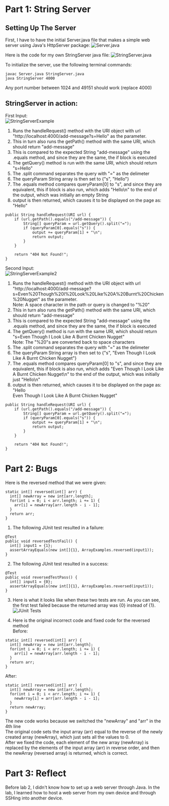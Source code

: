 # **Part 1: String Server**

## Setting Up The Server
First, I have to have the initial Server.java file that makes a simple web server using Java's HttpServer package:
![Server.java](Lab%202/Server.png)  

Here is the code for my own StringServer java file:
![StringServer.java](Lab%202/StringServer.png)

To initialize the server, use the following terminal commands:
```
javac Server.java StringServer.java
java StringServer 4000
```
Any port number between 1024 and 49151 should work (replace 4000)

## StringServer in action:
First Input:  
![StringServerExample](Lab%202/Hello.png)  
1. Runs the handleRequest() method with the URI object with url "http://localhost:4000/add-message?s=Hello" as the parameter.  
2. This in turn also runs the getPath() method with the same URI, which should return "add-message"  
3. This is compared to the expected String "add-message" using the .equals method, and since they are the same, the if block is executed  
4. The getQuery() method is run with the same URI, which should return "s=Hello"  
5. The .split command separates the query with "=" as the delimeter
6. The queryParam String array is then set to {"s", "Hello"}  
7. The .equals method compares queryParam[0] to "s", and since they are equivalent, this if block is also run, which adds "Hello\n" to the end of the output, which was initially an empty String  
8. output is then returned, which causes it to be displayed on the page as:  
"Hello"
```
public String handleRequest(URI url) {
    if (url.getPath().equals("/add-message")) {
        String[] queryParam = url.getQuery().split("=");
        if (queryParam[0].equals("s")) {
            output += queryParam[1] + "\n";
            return output;
        }
    }
    
    return "404 Not Found!";
}
```

Second Input:  
![StringServerExample2](Lab%202/Chicken.png)
1. Runs the handleRequest() method with the URI object with url "http://localhost:4000/add-message?s=Even%20Though%20I%20Look%20Like%20A%20Burnt%20Chicken%20Nugget" as the parameter.  
Note: A space character in the path or query is changed to "%20"
2. This in turn also runs the getPath() method with the same URI, which should return "add-message"  
3. This is compared to the expected String "add-message" using the .equals method, and since they are the same, the if block is executed  
4. The getQuery() method is run with the same URI, which should return "s=Even Though I Look Like A Burnt Chicken Nugget"  
Note: The "%20"s are converted back to space characters
5. The .split command separates the query with "=" as the delimeter
6. The queryParam String array is then set to {"s", "Even Though I Look Like A Burnt Chicken Nugget"}  
7. The .equals method compares queryParam[0] to "s", and since they are equivalent, this if block is also run, which adds "Even Though I Look Like A Burnt Chicken Nugget\n" to the end of the output, which was initially just "Hello\n"
8. output is then returned, which causes it to be displayed on the page as:  
"Hello  
Even Though I Look Like A Burnt Chicken Nugget"
```
public String handleRequest(URI url) {
    if (url.getPath().equals("/add-message")) {
        String[] queryParam = url.getQuery().split("=");
        if (queryParam[0].equals("s")) {
            output += queryParam[1] + "\n";
            return output;
        }
    }
    
    return "404 Not Found!";
}
```

# **Part 2: Bugs**
Here is the reversed method that we were given:
```
static int[] reversed(int[] arr) {
  int[] newArray = new int[arr.length];
  for(int i = 0; i < arr.length; i += 1) {
    arr[i] = newArray[arr.length - i - 1];
  }
  return arr;
}
```

1. The following JUnit test resulted in a failure:
```
@Test
public void reversedTestFail() {
  int[] input1 = {1};
  assertArrayEquals(new int[]{1}, ArrayExamples.reversed(input1));
}
```

2. The following JUnit test resulted in a success:
```
@Test
public void reversedTestPass() {
  int[] input1 = {0};
  assertArrayEquals(new int[]{1}, ArrayExamples.reversed(input1));
}
```

3. Here is what it looks like when these two tests are run. As you can see, the first test failed because the returned array was {0} instead of {1}.
![JUnit Tests](https://user-images.githubusercontent.com/66804382/215600161-e211d6fc-e64e-4dab-8bc2-e93438f7ba03.png)

4. Here is the original incorrect code and fixed code for the reversed method  
Before:
```
static int[] reversed(int[] arr) {
  int[] newArray = new int[arr.length];
  for(int i = 0; i < arr.length; i += 1) {
    arr[i] = newArray[arr.length - i - 1];
  }
  return arr;
}
```
After:
```
static int[] reversed(int[] arr) {
  int[] newArray = new int[arr.length];
  for(int i = 0; i < arr.length; i += 1) {
    newArray[i] = arr[arr.length - i - 1];
  }
  return newArray;
}
```
The new code works because we switched the "newArray" and "arr" in the 4th line  
The original code sets the input array (arr) equal to the reverse of the newly created array (newArray), which just sets all the values to 0.  
After we fixed the code, each element of the new array (newArray) is replaced by the elements of the input array (arr) in reverse order, and then the newArray (reversed array) is returned, which is correct.

# **Part 3: Reflect**
Before lab 2, I didn't know how to set up a web server through Java. In the lab, I learned how to host a web server from my own device and through SSHing into another device.
